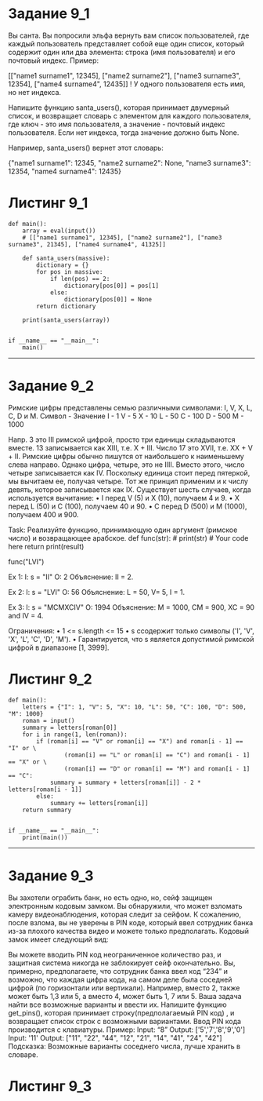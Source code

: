 # Задание 9_1
Вы санта. Вы попросили эльфа вернуть вам список пользователей, где каждый пользователь представляет собой еще один список, который содержит один или два элемента: строка (имя пользователя) и его почтовый индекс. Пример:

[["name1 surname1", 12345], ["name2 surname2"], ["name3 surname3", 12354], ["name4 surname4", 12435]]
! У одного пользователя есть имя, но нет индекса.

Напишите функцию santa_users(), которая принимает двумерный список, и возвращает словарь с элементом для каждого пользователя, где ключ - это имя пользователя, а значение - почтовый индекс пользователя. Если нет индекса, тогда значение должно быть None.

Например, santa_users() вернет этот словарь:

{"name1 surname1": 12345, "name2 surname2": None, "name3 surname3": 12354, "name4 surname4": 12435}

# Листинг 9_1
```Py
def main():
    array = eval(input())
    # [["name1 surname1", 12345], ["name2 surname2"], ["name3 surname3", 21345], ["name4 surname4", 41325]]

    def santa_users(massive):
        dictionary = {}
        for pos in massive:
            if len(pos) == 2:
                dictionary[pos[0]] = pos[1]
            else:
                dictionary[pos[0]] = None
        return dictionary

    print(santa_users(array))


if __name__ == "__main__":
    main()
```
________
# Задание 9_2
Римские цифры представлены семью различными символами: I, V, X, L, C, D и M.
Символ - Значение
I - 1
V - 5
X - 10
L - 50
C - 100
D - 500
M - 1000

Напр. 3 это III римской цифрой, просто три единицы складываются вместе. 13 записывается как XIII, т.е. X + III. Число 17 это XVII, т.е. XX + V + II.
Римские цифры обычно пишутся от наибольшего к наименьшему слева направо. 
Однако цифра, четыре, это не IIII. Вместо этого, число четыре записывается как IV. 
Поскольку единица стоит перед пятеркой, мы вычитаем ее, получая четыре. 
Тот же принцип применим и к числу девять, которое записывается как IX. 
Существует шесть случаев, когда используется вычитание:
 • I перед V (5) и X (10), получаем 4 и 9. 
 • X перед L (50) и C (100), получаем 40 и 90. 
 • C перед D (500) и M (1000), получаем 400 и 900.

Task:
Реализуйте функцию, принимающую один аргумент (римское число) и возвращающее арабское.
def func(str):
    # print(str)
         # Your code here
    return print(result)

func("LVI")

 
Ex 1:
I: s = "II"
O: 2
Объяснение: II = 2.

Ex 2:
I: s = "LVI"
O: 56
Объяснение: L = 50, V= 5, I = 1.

Ex 3:
I: s = "MCMXCIV"
O: 1994
Объяснение: M = 1000, CM = 900, XC = 90 and IV = 4.
 
Ограничения:
 • 1 <= s.length <= 15
 • s cсодержит только символы ('I', 'V', 'X', 'L', 'C', 'D', 'M').
 • Гарантируется, что s является допустимой римской цифрой в диапазоне [1, 3999].
# Листинг 9_2
```Py
def main():
    letters = {"I": 1, "V": 5, "X": 10, "L": 50, "C": 100, "D": 500, "M": 1000}
    roman = input()
    summary = letters[roman[0]]
    for i in range(1, len(roman)):
        if (roman[i] == "V" or roman[i] == "X") and roman[i - 1] == "I" or \
                (roman[i] == "L" or roman[i] == "C") and roman[i - 1] == "X" or \
                (roman[i] == "D" or roman[i] == "M") and roman[i - 1] == "C":
            summary = summary + letters[roman[i]] - 2 * letters[roman[i - 1]]
        else:
            summary += letters[roman[i]]
    return summary


if __name__ == "__main__":
    print(main())
```
________
# Задание 9_3
Вы захотели ограбить банк, но есть одно, но, сейф защищен электронным кодовым замком. Вы обнаружили, что может взломать камеру видеонаблюдения, которая следит за сейфом. К сожалению, после взлома, вы не уверены в PIN коде, который ввел сотрудник банка из-за плохого качества видео и можете только предполагать. 
Кодовый замок имеет следующий вид:
 
Вы можете вводить PIN код неограниченное количество раз, и защитная система никогда не заблокирует сейф окончательно.
Вы, примерно, предполагаете, что сотрудник банка ввел код “234” и возможно, что каждая цифра кода, на самом деле была соседней цифрой (по горизонтали или вертикали). Например, вместо 2, также может быть 1,3 или 5, а вместо 4, может быть 1, 7 или 5.
Ваша задача найти все возможные варианты и ввести их. 
Напишите функцию get_pins(), которая принимает строку(предполагаемый PIN код) , и возвращает список строк с возможными вариантами. 
Ввод PIN кода производится с клавиатуры. 
Пример:
Input:
“8”
Output:
['5','7','8','9','0']
Input:
'11'
Output:
["11", "22", "44", "12", "21", "14", "41", "24", "42"]
Подсказка: Возможные варианты соседнего числа, лучше хранить в словаре.
# Листинг 9_3
```Py

```
